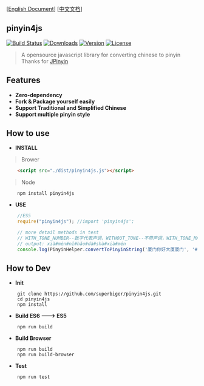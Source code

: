 [[English Document](https://github.com/superbiger/pinyin4js/blob/master/README_EN.md)]
[[中文文档](https://github.com/superbiger/pinyin4js/blob/master/README.md)]

## pinyin4js  
<a href="https://circleci.com/gh/superbiger/pinyin4js/master"><img src="https://img.shields.io/circleci/project/superbiger/pinyin4js/master.svg" alt="Build Status"></a>
<a href="https://www.npmjs.com/package/pinyin4js"><img src="https://img.shields.io/npm/dt/pinyin4js.svg" alt="Downloads"></a>
<a href="https://www.npmjs.com/package/pinyin4js"><img src="https://img.shields.io/npm/v/pinyin4js.svg" alt="Version"></a>
<a href="https://www.npmjs.com/package/pinyin4js"><img src="https://img.shields.io/npm/l/pinyin4js.svg" alt="License"></a>  
> A opensource javascript library for converting chinese to pinyin  
Thanks for [JPinyin](https://github.com/stuxuhai/jpinyin)  

## Features
* **Zero-dependency**  
* **Fork & Package yourself easily**    
* **Support Traditional and Simplified Chinese**  
* **Support multiple pinyin style**  

## How to use

* **INSTALL**
> Brower
```html
    <script src="./dist/pinyin4js.js"></script>
```
> Node
```
    npm install pinyin4js
```

* **USE**
```javascript
    //ES5
    require("pinyin4js"); //import 'pinyin4js';

    // more detail methods in test
    // WITH_TONE_NUMBER--数字代表声调，WITHOUT_TONE--不带声调，WITH_TONE_MARK--带声调
    // output: xià#mén#nǐ#hǎo#dà#shà#xià#mén
    console.log(PinyinHelper.convertToPinyinString('厦门你好大厦厦门', '#', PinyinFormat.WITH_TONE_MARK))
```
## How to Dev

* **Init**
```
    git clone https://github.com/superbiger/pinyin4js.git
    cd pinyin4js
    npm install
```
* **Build ES6 ---> ES5**
```
    npm run build
```
* **Build Browser**
```
    npm run build
    npm run build-browser
```
* **Test**
```
    npm run test
```
